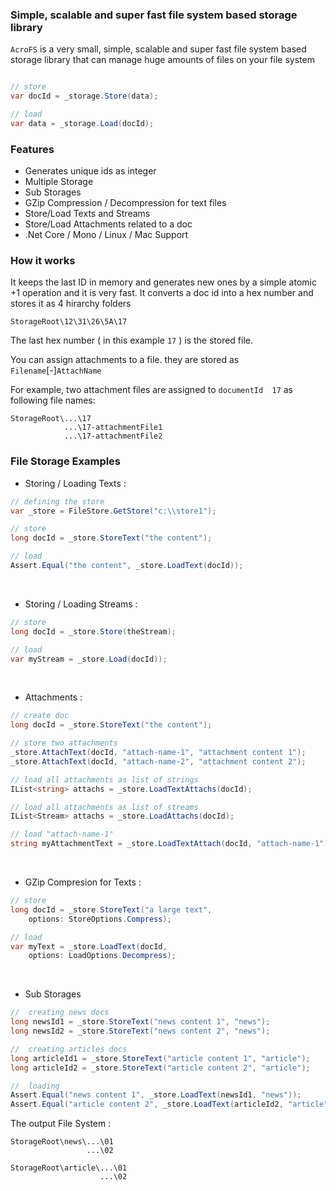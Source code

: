 
### Simple, scalable and super fast file system based storage library

`AcroFS` is a very small, simple, scalable and super fast file system based storage library that can manage huge amounts of files on your file system




``` csharp

// store
var docId = _storage.Store(data);

// load
var data = _storage.Load(docId);

```


### Features
- Generates unique ids as integer
- Multiple Storage
- Sub Storages
- GZip Compression / Decompression for text files
- Store/Load Texts and Streams
- Store/Load Attachments related to a doc
- .Net Core / Mono / Linux / Mac Support 

### How it works

It keeps the last ID in memory and generates new ones by a simple atomic +1 operation and it is very fast.
It converts a doc id into a hex number and stores it as 4 hirarchy folders

    StorageRoot\12\31\26\5A\17

The last hex number ( in this example `17` ) is the stored file.

[//]: # ( By default configuration it currently can store billions of files or even more, simply by changing the configuration!)

You can assign attachments to a file. they are stored as `Filename`[-]`AttachName`

For example, two attachment files are assigned to `documentId  17`  as following file names:

```
StorageRoot\...\17
            ...\17-attachmentFile1
            ...\17-attachmentFile2
````


### File Storage Examples
- Storing / Loading Texts :
``` csharp
// defining the store
var _store = FileStore.GetStore("c:\\store1");

// store    
long docId = _store.StoreText("the content");

// load
Assert.Equal("the content", _store.LoadText(docId));
```
 <br/>

- Storing / Loading Streams :
``` csharp
// store    
long docId = _store.Store(theStream);

// load
var myStream = _store.Load(docId));
```
<br/>

- Attachments :
``` csharp
// create doc
long docId = _store.StoreText("the content");

// store two attachments
_store.AttachText(docId, "attach-name-1", "attachment content 1");
_store.AttachText(docId, "attach-name-2", "attachment content 2");

// load all attachments as list of strings
IList<string> attachs = _store.LoadTextAttachs(docId);

// load all attachments as list of streams
IList<Stream> attachs = _store.LoadAttachs(docId);

// load "attach-name-1" 
string myAttachmentText = _store.LoadTextAttach(docId, "attach-name-1");

```

<br/>

- GZip Compresion for Texts :
``` csharp
// store    
long docId = _store.StoreText("a large text", 
    options: StoreOptions.Compress);

// load
var myText = _store.LoadText(docId, 
    options: LoadOptions.Decompress);
```

<br/>

- Sub Storages 
``` csharp
//  creating news docs
long newsId1 = _store.StoreText("news content 1", "news");
long newsId2 = _store.StoreText("news content 2", "news");

//  creating articles docs
long articleId1 = _store.StoreText("article content 1", "article");
long articleId2 = _store.StoreText("article content 2", "article");

//  loading
Assert.Equal("news content 1", _store.LoadText(newsId1, "news"));
Assert.Equal("article content 2", _store.LoadText(articleId2, "article"));


```
The output File System :

```
StorageRoot\news\...\01
                 ...\02

StorageRoot\article\...\01
                    ...\02
````




